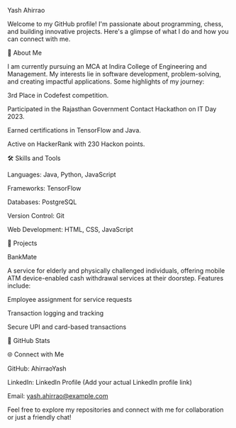 Yash Ahirrao

Welcome to my GitHub profile! I'm passionate about programming, chess, and building innovative projects. Here's a glimpse of what I do and how you can connect with me.

🚀 About Me

I am currently pursuing an MCA at Indira College of Engineering and Management. My interests lie in software development, problem-solving, and creating impactful applications. Some highlights of my journey:

3rd Place in Codefest competition.

Participated in the Rajasthan Government Contact Hackathon on IT Day 2023.

Earned certifications in TensorFlow and Java.

Active on HackerRank with 230 Hackon points.

🛠️ Skills and Tools

Languages: Java, Python, JavaScript

Frameworks: TensorFlow

Databases: PostgreSQL

Version Control: Git

Web Development: HTML, CSS, JavaScript

🌟 Projects

BankMate

A service for elderly and physically challenged individuals, offering mobile ATM device-enabled cash withdrawal services at their doorstep. Features include:

Employee assignment for service requests

Transaction logging and tracking

Secure UPI and card-based transactions

 
📂 GitHub Stats



🌐 Connect with Me

GitHub: AhirraoYash

LinkedIn: LinkedIn Profile (Add your actual LinkedIn profile link)

Email: yash.ahirrao@example.com

Feel free to explore my repositories and connect with me for collaboration or just a friendly chat!
